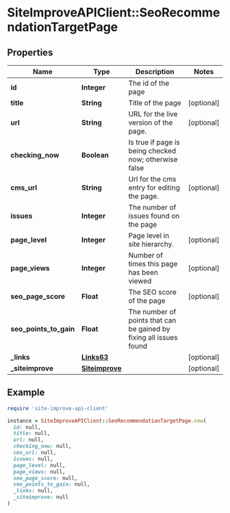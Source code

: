 # SiteImproveAPIClient::SeoRecommendationTargetPage

## Properties

| Name | Type | Description | Notes |
| ---- | ---- | ----------- | ----- |
| **id** | **Integer** | The id of the page |  |
| **title** | **String** | Title of the page | [optional] |
| **url** | **String** | URL for the live version of the page. | [optional] |
| **checking_now** | **Boolean** | Is true if page is being checked now; otherwise false |  |
| **cms_url** | **String** | Url for the cms entry for editing the page. | [optional] |
| **issues** | **Integer** | The number of issues found on the page |  |
| **page_level** | **Integer** | Page level in site hierarchy. | [optional] |
| **page_views** | **Integer** | Number of times this page has been viewed | [optional] |
| **seo_page_score** | **Float** | The SEO score of the page | [optional] |
| **seo_points_to_gain** | **Float** | The number of points that can be gained by fixing all issues found |  |
| **_links** | [**Links63**](Links63.md) |  | [optional] |
| **_siteimprove** | [**Siteimprove**](Siteimprove.md) |  | [optional] |

## Example

```ruby
require 'site-improve-api-client'

instance = SiteImproveAPIClient::SeoRecommendationTargetPage.new(
  id: null,
  title: null,
  url: null,
  checking_now: null,
  cms_url: null,
  issues: null,
  page_level: null,
  page_views: null,
  seo_page_score: null,
  seo_points_to_gain: null,
  _links: null,
  _siteimprove: null
)
```

